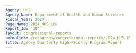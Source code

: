 ```yaml
---
Agency: HHS
Agency_Name: Department of Health and Human Services
Fiscal_Year: 2024
Page_Name: 2024_HHS_10
Report_Id: '10'
layout: congressional-reports
permalink: /resources/congressional-reports/2024_HHS_10
title: Agency Quarterly High-Priorty Program Report
---
```

